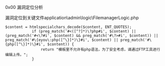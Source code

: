 

0x00 漏洞定位分析


漏洞定位到关键文件application\admin\logic\FilemanagerLogic.php 


```
$content = htmlspecialchars_decode($content, ENT_QUOTES);
            if (preg_match('#<([^?]*)\?php#i', $content) || (preg_match('#<\?#i', $content) && preg_match('#\?>#i', $content)) || preg_match('#\{eyou\:php([^\}]*)\}#i', $content) || preg_match('#\{php([^\}]*)\}#i', $content)) {
                return "模板里不允许有php语法，为了安全考虑，请通过FTP工具进行编辑上传。";
            }

```


